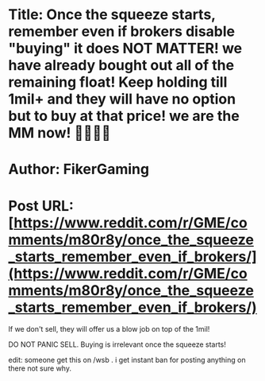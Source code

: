 # Title: Once the squeeze starts, remember even if brokers disable "buying" it does NOT MATTER! we have already bought out all of the remaining float! Keep holding till 1mil+ and they will have no option but to buy at that price! we are the MM now! 🚀🚀🚀🚀
# Author: FikerGaming
# Post URL: [https://www.reddit.com/r/GME/comments/m80r8y/once_the_squeeze_starts_remember_even_if_brokers/](https://www.reddit.com/r/GME/comments/m80r8y/once_the_squeeze_starts_remember_even_if_brokers/)


If we don't sell, they will offer us a blow job on top of the 1mil!

DO NOT PANIC SELL. Buying is irrelevant once the squeeze starts!

edit: someone get this on /wsb . i get instant ban for posting anything on there not sure why.